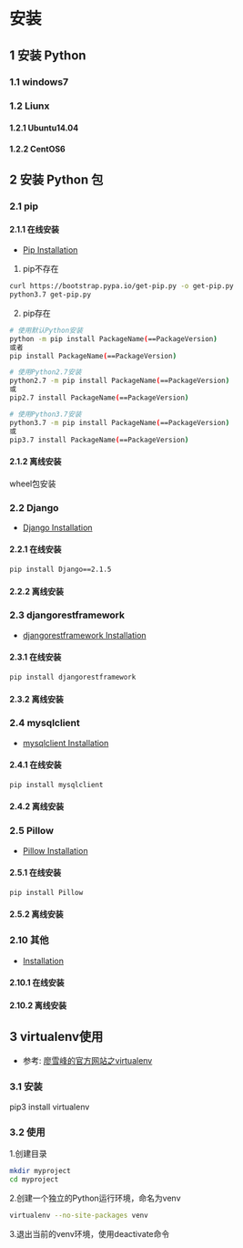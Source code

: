 # 安装

## 1 安装 Python

### 1.1 windows7

### 1.2 Liunx

#### 1.2.1 Ubuntu14.04

#### 1.2.2 CentOS6

## 2 安装 Python 包

### 2.1 pip

#### 2.1.1 在线安装

* [Pip Installation](https://pip.pypa.io/en/stable/installing/)

1. pip不存在

```bash
curl https://bootstrap.pypa.io/get-pip.py -o get-pip.py
python3.7 get-pip.py
```

2. pip存在

```bash
# 使用默认Python安装
python -m pip install PackageName(==PackageVersion)
或者
pip install PackageName(==PackageVersion)

# 使用Python2.7安装
python2.7 -m pip install PackageName(==PackageVersion)
或
pip2.7 install PackageName(==PackageVersion)

# 使用Python3.7安装
python3.7 -m pip install PackageName(==PackageVersion)
或
pip3.7 install PackageName(==PackageVersion)
```

#### 2.1.2 离线安装

wheel包安装

### 2.2 Django

* [Django Installation](https://www.djangoproject.com/download/)

#### 2.2.1 在线安装

```bash
pip install Django==2.1.5
```

#### 2.2.2 离线安装

### 2.3 djangorestframework

* [djangorestframework Installation](https://www.django-rest-framework.org/#installation)

#### 2.3.1 在线安装

```bash
pip install djangorestframework
```

#### 2.3.2 离线安装

### 2.4 mysqlclient

* [mysqlclient Installation](https://pypi.org/project/mysqlclient/)

#### 2.4.1 在线安装

```bash
pip install mysqlclient
```

#### 2.4.2 离线安装

### 2.5 Pillow

* [Pillow Installation](https://pillow.readthedocs.io/en/latest/installation.html)

#### 2.5.1 在线安装

```bash
pip install Pillow
```

#### 2.5.2 离线安装

### 2.10 其他

* [Installation]()

#### 2.10.1 在线安装

#### 2.10.2 离线安装

## 3 virtualenv使用

* 参考: [廖雪峰的官方网站之virtualenv](https://www.liaoxuefeng.com/wiki/0014316089557264a6b348958f449949df42a6d3a2e542c000/001432712108300322c61f256c74803b43bfd65c6f8d0d0000)

### 3.1 安装

pip3 install virtualenv

### 3.2 使用

1.创建目录
```bash
mkdir myproject
cd myproject
```
2.创建一个独立的Python运行环境，命名为venv
```bash
virtualenv --no-site-packages venv
```
3.退出当前的venv环境，使用deactivate命令

